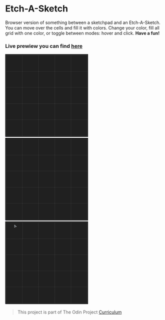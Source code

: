 # Etch-A-Sketch
 Browser version of something between a sketchpad and an Etch-A-Sketch.
 You can move over the cells and fill it with colors.
 Change your color, fill all grid with one color, or toggle between modes: hover and click. **Have a fun!**
 
 ### Live prewiew you can find [here](https://digidr0.github.io/Etch-A-Sketch/)
 <div>
 <img src="/img/grid.gif" width="265" height="265"/>
 <img src="/img/grid-2.gif" width="265" height="265" />
 <img src="/img/grid-3.gif" width="265" height="265" />
 <div>

 
 > This project is part of The Odin Project [Curriculum](https://www.theodinproject.com/paths/foundations/courses/foundations)
